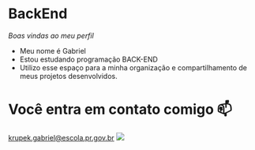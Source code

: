 # BackEnd
_Boas vindas ao meu perfil_
- Meu nome é Gabriel
- Estou estudando programação BACK-END
- Utilizo esse espaço para a minha organização e compartilhamento de meus projetos desenvolvidos.
# Você entra em contato comigo 📫
krupek.gabriel@escola.pr.gov.br
![](https://media1.tenor.com/m/qzc9bkg5RNcAAAAC/but-why-tho.gif)
